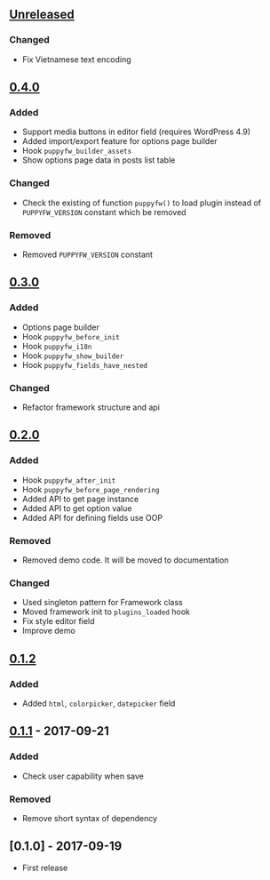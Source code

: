 ## [Unreleased]
### Changed
- Fix Vietnamese text encoding

## [0.4.0]
### Added
- Support media buttons in editor field (requires WordPress 4.9)
- Added import/export feature for options page builder
- Hook `puppyfw_builder_assets`
- Show options page data in posts list table

### Changed
- Check the existing of function `puppyfw()` to load plugin instead of `PUPPYFW_VERSION` constant which be removed

### Removed
- Removed `PUPPYFW_VERSION` constant

## [0.3.0]
### Added
- Options page builder
- Hook `puppyfw_before_init`
- Hook `puppyfw_i18n`
- Hook `puppyfw_show_builder`
- Hook `puppyfw_fields_have_nested`

### Changed
- Refactor framework structure and api

## [0.2.0]
### Added
- Hook `puppyfw_after_init`
- Hook `puppyfw_before_page_rendering`
- Added API to get page instance
- Added API to get option value
- Added API for defining fields use OOP

### Removed
- Removed demo code. It will be moved to documentation

### Changed
- Used singleton pattern for Framework class
- Moved framework init to `plugins_loaded` hook
- Fix style editor field
- Improve demo

## [0.1.2]
### Added
- Added `html`, `colorpicker`, `datepicker` field

## [0.1.1] - 2017-09-21
### Added
- Check user capability when save

### Removed
- Remove short syntax of dependency

## [0.1.0] - 2017-09-19
- First release

[Unreleased]: https://github.com/truongwp/puppyfw/compare/0.4.0...HEAD
[0.4.0]: https://github.com/truongwp/puppyfw/compare/0.3.0...0.4.0
[0.3.0]: https://github.com/truongwp/puppyfw/compare/0.2.0...0.3.0
[0.2.0]: https://github.com/truongwp/puppyfw/compare/0.1.2...0.2.0
[0.1.2]: https://github.com/truongwp/puppyfw/compare/0.1.1...0.1.2
[0.1.1]: https://github.com/truongwp/puppyfw/compare/0.1.0...0.1.1
